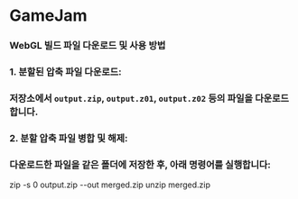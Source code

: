 # GameJam

### WebGL 빌드 파일 다운로드 및 사용 방법

### 1. 분할된 압축 파일 다운로드:
###   저장소에서 `output.zip`, `output.z01`, `output.z02` 등의 파일을 다운로드합니다.

### 2. 분할 압축 파일 병합 및 해제:
###   다운로드한 파일을 같은 폴더에 저장한 후, 아래 명령어를 실행합니다:

   zip -s 0 output.zip --out merged.zip
   unzip merged.zip
